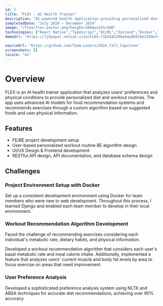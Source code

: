 ```yaml
---
id: 2
title: "FLEX - AI Health Trainer"
description: "AI-powered health application providing personalized diet and workout recommendations"
completedDate: "July 2024 ~ December 2024"
image: "/flex/flex-poster.png?height=300&width=500"
technologies: ["React Native","TypeScript","AI/ML","Zustand","Docker","Framer motion","linear gradient","Algorithm"]
demoUrl: "https://ljhpopol.notion.site/FLEX-f1bd18229be44e86976e2269e7e6108a?pvs=4"

sourceUrl: "https://github.com/Team-Losers/2024_Fall_Capstone"
screenshots: []
locale: "en"
---
```


# Overview

FLEX is an AI health trainer application that analyzes users' preferences and physical conditions to provide personalized diet and workout routines. The app uses advanced AI models for food recommendation systems and recommends exercises through a custom algorithm based on suggested foods and user physical information.

## Features

- FE/BE project development setup
- User-based personalized workout routine BE algorithm design
- UI/UX Design & Frontend development
- RESTful API design, API documentation, and database schema design

## Challenges


### Project Environment Setup with Docker

Set up a consistent development environment using Docker for team members who were new to web development. Throughout this process, I learned Django and enabled each team member to develop in their local environment.


### Workout Recommendation Algorithm Development

Faced the challenge of recommending exercises considering each individual's metabolic rate, dietary habits, and physical information.

Developed a workout recommendation algorithm that considers each user's basal metabolic rate and meal calorie intake. Additionally, implemented a feature that analyzes users' current muscle and body fat levels by area to focus exercise on areas that need improvement.


### User Preference Analysis

Developed a sophisticated preference analysis system using NLTK and ABSA techniques for accurate diet recommendations, achieving over 90% accuracy.

  